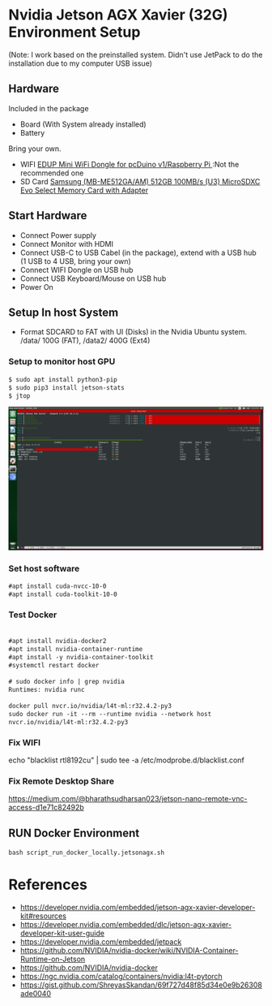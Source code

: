 # Nvidia Jetson AGX Xavier (32G) Environment Setup

(Note: I work based on the preinstalled system. Didn't use JetPack to do the installation due to my computer USB issue)

## Hardware

Included in the package
- Board (With System already installed)
- Battery

Bring your own.
- WIFI [EDUP Mini WiFi Dongle for pcDuino v1/Raspberry Pi
](https://www.amazon.com/gp/product/B00JXP7QAA/ref=ppx_yo_dt_b_search_asin_title?ie=UTF8&psc=1)  :Not the recommended one
- SD Card [Samsung (MB-ME512GA/AM) 512GB 100MB/s (U3) MicroSDXC Evo Select Memory Card with Adapter
](https://www.amazon.com/gp/product/B07MKSGZM6/ref=ppx_yo_dt_b_asin_title_o01_s00?ie=UTF8&psc=1)

## Start Hardware

- Connect Power supply
- Connect Monitor with HDMI
- Connect USB-C to USB Cabel (in the package), extend with a USB hub (1 USB to 4 USB, bring your own)
- Connect WIFI Dongle on USB hub
- Connect USB Keyboard/Mouse on USB hub
- Power On

## Setup In host System
- Format SDCARD to FAT with UI (Disks) in the Nvidia Ubuntu system.  /data/ 100G (FAT), /data2/ 400G (Ext4)

### Setup to monitor host GPU

```
$ sudo apt install python3-pip
$ sudo pip3 install jetson-stats
$ jtop
```


![jtop](res/jtop.png)

### Set host software

```
#apt install cuda-nvcc-10-0
#apt install cuda-toolkit-10-0

```

### Test Docker

```

#apt install nvidia-docker2
#apt install nvidia-container-runtime
#apt install -y nvidia-container-toolkit
#systemctl restart docker

# sudo docker info | grep nvidia
Runtimes: nvidia runc

docker pull nvcr.io/nvidia/l4t-ml:r32.4.2-py3
sudo docker run -it --rm --runtime nvidia --network host nvcr.io/nvidia/l4t-ml:r32.4.2-py3

```

### Fix WIFI
echo "blacklist rtl8192cu" | sudo tee -a /etc/modprobe.d/blacklist.conf

### Fix Remote Desktop Share

https://medium.com/@bharathsudharsan023/jetson-nano-remote-vnc-access-d1e71c82492b



## RUN Docker Environment

```
bash script_run_docker_locally.jetsonagx.sh
```



# References
- https://developer.nvidia.com/embedded/jetson-agx-xavier-developer-kit#resources
- https://developer.nvidia.com/embedded/dlc/jetson-agx-xavier-developer-kit-user-guide
- https://developer.nvidia.com/embedded/jetpack
- https://github.com/NVIDIA/nvidia-docker/wiki/NVIDIA-Container-Runtime-on-Jetson
- https://github.com/NVIDIA/nvidia-docker
- https://ngc.nvidia.com/catalog/containers/nvidia:l4t-pytorch
- https://gist.github.com/ShreyasSkandan/69f727d48f85d34e0e9b26308ade0040
